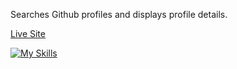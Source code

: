 Searches Github profiles and displays profile details.

[Live Site](https://github-profiles-ruby.vercel.app/)

[![My Skills](https://skillicons.dev/icons?i=react,tailwind)](https://skillicons.dev)
